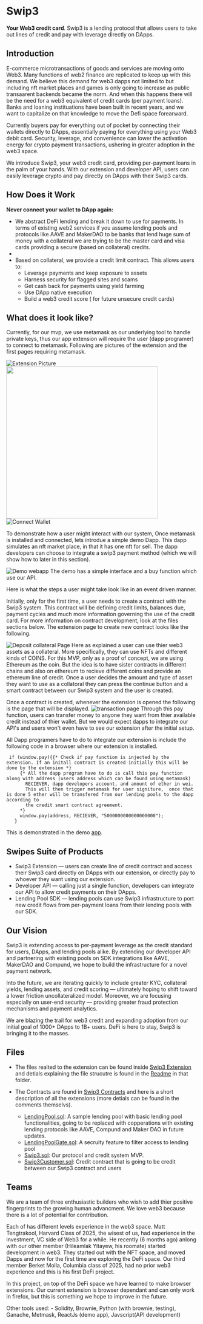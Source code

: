 # Swip3
__Your Web3 credit card__. Swip3 is a lending protocol that allows users to take out lines of credit and pay with leverage directly on DApps.



## Introduction

E-commerce microtransactions of goods and services are moving onto Web3. Many functions of web2 finance are replicated to keep up with this demand. We believe this demand for web3 dapps not limited to but including nft market places and games is only going to increase as public transaarent backends became the norm. And when this happens there will be the need for a web3 equivalent of credit cards (per payment loans). Banks and loaning instituations have been built in recent years, and we want to capitalize on that knowledge to move the Defi space forearward.  

Currently buyers pay for everything out of pocket by connecting their wallets directly to DApps, essentially paying for everything using your Web3 debit card. Security, leverage, and convenience can lower the activation energy for crypto payment transactions, ushering in greater adoption in the web3 space.

We introduce Swip3, your web3 credit card, providing per-payment loans in the palm of your hands. With our extension and developer API, users can easily leverage crypto and pay directly on DApps with their Swip3 cards.


## How Does it Work

__Never connect your wallet to DApp again:__

* We abstract DeFi lending and break it down to use for payments. In terms of existing web2 services if you assume lending pools and protocols like AAVE and MakerDAO to be banks that lend huge sum of money with a collateral we are trying to be the master card and visa cards providing a secure (based on collateral) credits. 
* 
* Based on collateral, we provide a credit limit contract. This allows users to:
    * Leverage payments and keep exposure to assets
    * Harness security for flagged sites and scams
    * Get cash back for payments using yield farming
    * Use DApp native execution
    * Build a web3 credit score ( for future unsecure credit cards)
 
## What does it look like?

Currently, for our mvp, we use metamask as our underlying tool to handle private keys, thus our app extension will require the user (dapp programer) to connect to metamask. Following are pictures of the extension and the first pages requiring metamask.

![Extension Picture](/Assets/extensionpicture.png)
 <img src="/Assets/installFirst.png" width="400">
![Connect Wallet](/Assets/connect%20wallet.png)

 To demonstrate how a user might interact with our system, Once metamask is installed and connected, lets introdue a simple demo Dapp. This dapp simulates an nft market place, in that it has one nft for sell. The dapp developers can choose to integrate a swip3 payment method (which we will show how to later in this section).

 ![Demo webapp](/Assets/webdemo.png)
 The demo has a simple interface and a buy function which use our API.

 Here is what the steps a user might take look like in an event driven manner.

 Initially, only for the first time, a user needs to create a contract with the Swip3 system. This contract will be defining credit limits, balances due, payment cycles and much more information governing the use of the credit card. For more information on contract development, look at the files sections below. The extension page to create new contract looks like the following.

 ![Deposit collateral Page](/Assets/deposit.png)
 Here as explained a user can use thier web3 assets as a collateral. More specifically, they can use NFTs and different kinds of COINS. For this MVP, only as a proof of concept, we are using Ethereum as the coin. But the idea is to have sister contracts in different chains and also on ethereum to recieve different coins and provide an ethereum line of credit. Once a user decides the amount and type of asset they want to use as a collatoral they can press the continue button and a smart contract between our Swip3 system and the user is created. 

 Once a contract is created, whenever the extension is opened the following is the page that will be displayed.
 ![transaction page](/Assets/complete-transaction.png)
 Through this pay function, users can transfer money to anyone they want from thier available credit instead of thier wallet. But we would expect dapps to integrate our API's and users won't even have to see our extension after the initial setup.

 All Dapp programers have to do to integrate our extension is include the following code in a browser where our extension is installed.
 ```
  if (window.pay){{* Check if pay function is injected by the extension. If an initall contract is created initially this will be done by the extension *}
      {* All the dapp program have to do is call this pay function along with address (users address which can be found using metamask)
        RECIEVER, dapp developers account, and amount of ether in wei. 
        This will then trigger metamask for user signiture,  once that is done 5 ether will be transfered from our lending pools to the dapp according to 
        the credit smart contract agreement.
      *}
      window.pay(address, RECIEVER, "5000000000000000000");
    }
 ```

 This is demonstrated in the demo [app](/Swip3%20Contracts/demo/src/App.js).



## Swipes Suite of Products

* Swip3 Extension — users can create line of credit contract and access their Swip3 card directly on DApps with our extension, or directly pay to whoever they want using our extension.
* Developer API — calling just a single function, developers can integrate our API to allow credit payments on their DApps.
* Lending Pool SDK — lending pools can use Swip3 infrastructure to port new credit flows from per-payment loans from their lending pools with our SDK.

## Our Vision

Swip3 is extending access to per-payment leverage as the credit standard for users, DApps, and lending pools alike. By extending our developer API and partnering with existing pools on SDK integrations like AAVE, MakerDAO and Compund, we hope to build the infrastructure for a novel payment network.

Into the future, we are iterating quickly to include greater KYC, collateral yields, lending assets, and credit scoring — ultimately hoping to shift toward a lower friction uncollateralized model. Moreover, we are focusing especially on user-end security — providing greater fraud protection mechanisms and payment analytics.

We are blazing the trail for web3 credit and expanding adoption from our initial goal of 1000+ DApps to 1B+ users. DeFi is here to stay, Swip3 is bringing it to the masses.


## Files

- The files realted to the extension can be found inside [Swip3 Extension](/Swip3%20Extension/) and detials explaining the file strucutre is found in the [Readme](/Swip3%20Extension/README.md) in that folder.
  
- The Contracts are found in [Swip3 Contracts](/Swip3%20Contracts/) and here is a short description of all the extensions (more detials can be found in the comments themselvs).
  - [LendingPool.sol](/Swip3%20Contracts/contracts/LendingPool.sol): A sample lending pool with basic lending pool functionalities, going to be replaced with copperations with existing lending protocols like AAVE, Compund and Maker DAO in future updates.
  - [LendingPoolGate.sol](/Swip3%20Contracts/contracts/LendingPoolGate.sol): A secruity feature to filter access to lending pool
  - [Swip3.sol](/Swip3%20Contracts/contracts/Swip3.sol): Our protocol and credit system MVP.
  - [Swip3Customer.sol](/Swip3%20Contracts/contracts/Swip3Customer.sol): Credit contract that is going to be credit between our Swip3 contract and users

## Teams

We are a team of three enthusiastic builders who wish to add thier positive fingerprints to the growing human advancment. We love web3 because there is 
a lot of potential for contribution.

Each of has different levels experience in the web3 space. Matt Tengtrakool, Harvard Class of 2025, the wisest of us, had experience in 
the investment, VC side of Web3 for a while. He recently (6 months ago) anlong with our other member (Hileamlak Yitayew, his roomate) started development 
in web3. They started out with the NFT space, and moved Dapps and now for the first time are exploring the DeFi space. Our third member 
Berket Molla, Columbia class of 2025, had no prior web3 experience and this is his first DeFi project.

In this project, on top of the DeFi space we have learned to make browser extensions. Our current extension is browser dependant and can only work in 
firefox, but this is something we hope to improve in the future.

Other tools used:
    - Solidity, Brownie, Python (with brownie, testing), Ganache, Metmask, ReactJs (demo app), Javscript(API development) 
